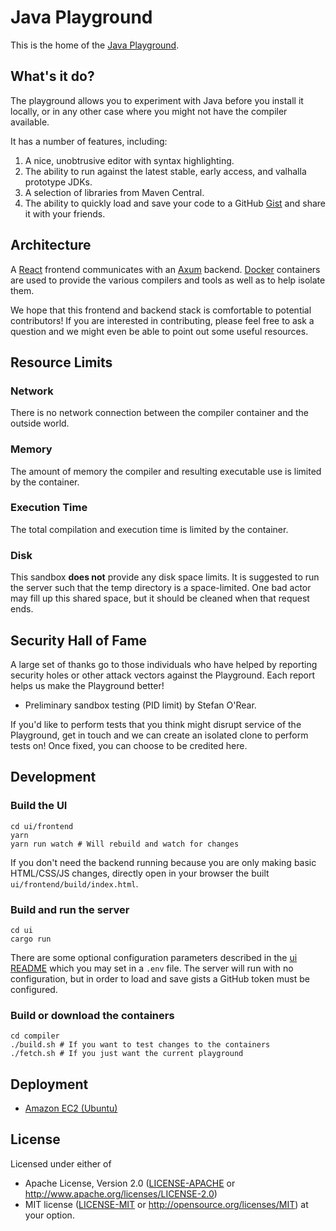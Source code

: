 # Java Playground

This is the home of the [Java Playground][real].

[real]: https://java-playground.com

## What's it do?

The playground allows you to experiment with Java before you install
it locally, or in any other case where you might not have the compiler
available.

It has a number of features, including:

1. A nice, unobtrusive editor with syntax highlighting.
1. The ability to run against the latest stable, early access, and valhalla prototype JDKs.
1. A selection of libraries from Maven Central.
1. The ability to quickly load and save your code to a
   GitHub [Gist][gist] and share it with your friends.

[gist]: https://gist.github.com/

## Architecture

A [React][react] frontend communicates with an [Axum][axum]
backend. [Docker][docker] containers are used to provide the various
compilers and tools as well as to help isolate them.

We hope that this frontend and backend stack is comfortable to
potential contributors! If you are interested in contributing, please
feel free to ask a question and we might even be able to point out
some useful resources.

[react]: https://reactjs.org/
[axum]: https://github.com/tokio-rs/axum
[docker]: https://www.docker.com/

## Resource Limits

### Network

There is no network connection between the compiler container and the
outside world.

### Memory

The amount of memory the compiler and resulting executable use is
limited by the container.

### Execution Time

The total compilation and execution time is limited by the container.

### Disk

This sandbox **does not** provide any disk space limits. It is
suggested to run the server such that the temp directory is a
space-limited. One bad actor may fill up this shared space, but it
should be cleaned when that request ends.

## Security Hall of Fame

A large set of thanks go to those individuals who have helped by
reporting security holes or other attack vectors against the
Playground. Each report helps us make the Playground better!

* Preliminary sandbox testing (PID limit) by Stefan O'Rear.

If you'd like to perform tests that you think might disrupt service of
the Playground, get in touch and we can create an isolated clone to
perform tests on! Once fixed, you can choose to be credited here.

## Development

### Build the UI
```
cd ui/frontend
yarn
yarn run watch # Will rebuild and watch for changes
```

If you don't need the backend running because you are only making
basic HTML/CSS/JS changes, directly open in your browser the built
`ui/frontend/build/index.html`.

### Build and run the server

```
cd ui
cargo run
```

There are some optional configuration parameters described in the
[ui README](./ui/README.md) which you may set in a `.env` file. The server will
run with no configuration, but in order to load and save gists a GitHub token
must be configured.

### Build or download the containers
```
cd compiler
./build.sh # If you want to test changes to the containers
./fetch.sh # If you just want the current playground
```

## Deployment

* [Amazon EC2 (Ubuntu)](deployment/ubuntu.md)

## License

Licensed under either of
 * Apache License, Version 2.0 ([LICENSE-APACHE](LICENSE-APACHE) or http://www.apache.org/licenses/LICENSE-2.0)
 * MIT license ([LICENSE-MIT](LICENSE-MIT) or http://opensource.org/licenses/MIT)
at your option.
